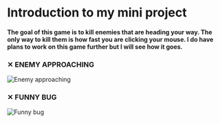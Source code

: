 # Introduction to my mini project

#### The goal of this game is to kill enemies that are heading your way. The only way to kill them is how fast you are clicking your mouse. I do have plans to work on this game further but I will see how it goes.

### ✕ ENEMY APPROACHING
![Enemy approaching](https://github.com/90poitu/demo_game/blob/main/Screenshots/gameplay.png?raw=true)
### ✕ FUNNY BUG
![Funny bug](https://raw.githubusercontent.com/90poitu/demo_game/main/Screenshots/233r.png)
